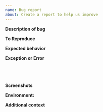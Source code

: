```yaml
---
name: Bug report
about: Create a report to help us improve
---
```


<!-- Verify first that your issue is not already reported -->

<!-- Please use this template while reporting a bug and provide as much info as possible. Not doing so may result in your bug not being addressed in a timely manner. Thanks! -->

<!-- If possible complete *all* sections as described. Don't remove any section. -->

**Description of bug**

<!-- A clear and concise description of what the bug is. -->

**To Reproduce**

<!--
Steps to reproduce the behavior:
1. Go to '...'
2. Click on '....'
3. Scroll down to '....'
4. See error
-->

**Expected behavior**

<!-- A clear and concise description of what you expected to happen. -->

**Exception or Error**

<pre><code>
<!-- If the issue is accompanied by an exception or an error, please share it below: -->
<!-- ✍️-->
</code></pre>

**Screenshots**

<!-- If applicable, add screenshots to help explain your problem. -->

**Environment:**

<!--
 Add information about your environment
 - OS: [e.g. iOS, Ubuntu]
 - Browser [e.g. Chrome (69.0.3472.3), Firefox (62.0.3)]
 - Node [e.g 8.9.1]
 - Etc
-->

**Additional context**

<!-- Add any other context about the problem here. -->
